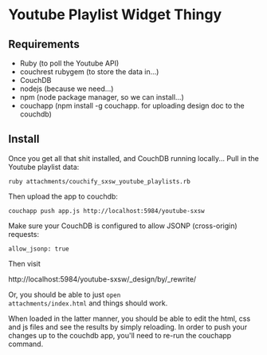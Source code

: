 Youtube Playlist Widget Thingy
==============================
Requirements
------------
* Ruby (to poll the Youtube API)
* couchrest rubygem (to store the data in...)
* CouchDB
* nodejs (because we need...)
* npm (node package manager, so we can install...)
* couchapp (npm install -g couchapp. for uploading design doc to the couchdb)

Install
-------
Once you get all that shit installed, and CouchDB running locally...
Pull in the Youtube playlist data:
<pre><code>ruby attachments/couchify_sxsw_youtube_playlists.rb</code></pre>
Then upload the app to couchdb:
<pre><code>couchapp push app.js http://localhost:5984/youtube-sxsw</code></pre>
Make sure your CouchDB is configured to allow JSONP (cross-origin) requests:
<pre><code>allow_jsonp: true</code></pre>

Then visit

http://localhost:5984/youtube-sxsw/_design/by/_rewrite/

Or, you should be able to just <code>open attachments/index.html</code> and things should work.

When loaded in the latter manner, you should be able to edit the html, css and js files and see the results by simply reloading. In order to push your changes up to the couchdb app, you'll need to re-run the couchapp command.